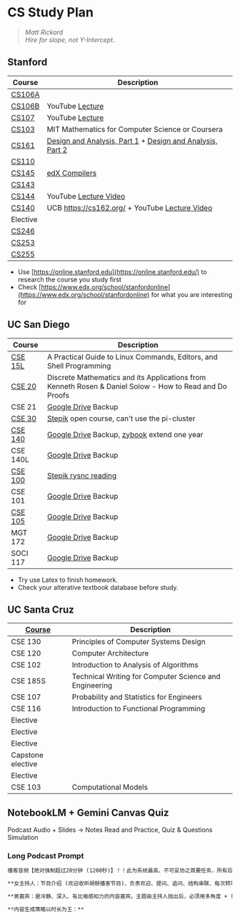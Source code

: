 # CS Study Plan

> *Matt Rickard  
Hire for slope, not Y-Intercept.*

## Stanford

| Course                                                       | Description                                                  |
| ------------------------------------------------------------ | ------------------------------------------------------------ |
| [CS106A](https://web.stanford.edu/class/cs106a)              |                                                              |
| [CS106B](https://web.stanford.edu/class/cs106b)              | YouTube [Lecture](https://youtube.com/playlist?list=PLoCMsyE1cvdWiqgyzwAz_uGLSHsuYZlMXCS107) |
| [CS107](https://web.stanford.edu/class/cs107/)               | YouTube [Lecture](https://youtube.com/playlist?list=PLoCMsyE1cvdWivlV-39KKsBKUX-4DvraN) |
| [CS103](https://web.stanford.edu/class/cs103/)               | MIT Mathematics for Computer Science or Coursera             |
| [CS161](https://stanford-cs161.github.io/winter2022/)        | [Design and Analysis, Part 1](https://www.edx.org/course/algorithms-design-and-analysis)  + [Design and Analysis, Part 2](https://www.edx.org/course/algorithms-design-and-analysis-part-2-2) |
| [CS110](http://web.stanford.edu/class/cs110/)                |                                                              |
| [CS145](https://cs145-fa21.github.io/)                       | [edX Compilers](https://www.edx.org/course/compilers)        |
| [CS143](https://web.stanford.edu/class/cs143/)               |                                                              |
| [CS144](https://cs144.github.io/)                            | YouTube [Lecture Video](https://youtube.com/playlist?list=PLoCMsyE1cvdWKsLVyf6cPwCLDIZnOj0NS) |
| [CS140](https://www.scs.stanford.edu/21wi-cs140/)            | UCB https://cs162.org/ + YouTube [Lecture Video](https://youtube.com/playlist?list=PLRdybCcWDFzCag9A0h1m9QYaujD0xefgM) |
| Elective                                                     |                                                              |
| [CS246](https://www.edx.org/course/mining-massive-datasets)  |                                                              |
| [CS253](https://online.stanford.edu/courses/xcs100-introduction-web-security) |                                                              |
| [CS255](https://www.coursera.org/learn/crypto)               |                                                              |

- Use [https://online.stanford.edu](https://online.stanford.edu/) to research the course you study first
- Check [https://www.edx.org/school/stanfordonline](https://www.edx.org/school/stanfordonline) for what you are interesting for

## UC San Diego

| Course                                                       | **Description**                                              |
| ------------------------------------------------------------ | ------------------------------------------------------------ |
| [CSE 15L](http://ieng6.ucsd.edu/~cs15x/index.html)           | A Practical Guide to Linux Commands, Editors, and Shell Programming |
| [CSE 20](https://cseweb.ucsd.edu/classes/fa20/cse20-a/)      | Discrete Mathematics and its Applications from Kenneth Rosen & Daniel Solow - How to Read and Do Proofs |
| CSE 21                                                       | [Google Drive](https://drive.google.com/) Backup             |
| [CSE 30](https://cseweb.ucsd.edu/~ricko/CSE30/Syllabus.html) | [Stepik](https://stepik.org/course/74320/syllabus) open course, can't use the pi-cluster |
| [CSE 140](https://sites.google.com/eng.ucsd.edu/cse140fall2021/home?authuser=0) | [Google Drive](https://drive.google.com/) Backup, [zybook](https://learn.zybooks.com/zybook/UCSD140ChinFall2021) extend one year |
| CSE 140L                                                     | [Google Drive](https://drive.google.com/) Backup             |
| [CSE 100](https://edstem.org/us/courses/5174/lessons/)       | [Stepik rysnc reading](https://stepik.org/course/579/info)   |
| CSE 101                                                      | [Google Drive](https://drive.google.com/) Backup             |
| [CSE 105](https://cseweb.ucsd.edu/classes/fa21/cse105-a/)    | [Google Drive](https://drive.google.com/) Backup             |
| MGT 172                                                      | [Google Drive](https://drive.google.com/) Backup             |
| SOCI 117                                                     | [Google Drive](https://drive.google.com/) Backup             |

- Try use Latex to finish homework.
- Check your alterative textbook database before study.

## UC Santa Cruz

| [Course](https://catalog.ucsc.edu/Current/General-Catalog/Academic-Units/Baskin-School-of-Engineering/Computer-Science-and-Engineering/Computer-Science-BS) | **Description**                                        |
| ------------------------------------------------------------ | ------------------------------------------------------ |
| CSE 130                                                      | Principles of Computer Systems Design                  |
| CSE 120                                                      | Computer Architecture                                  |
| CSE 102                                                      | Introduction to Analysis of Algorithms                 |
| CSE 185S                                                     | Technical Writing for Computer Science and Engineering |
| CSE 107                                                      | Probability and Statistics for Engineers               |
| CSE 116                                                      | Introduction to Functional Programming                 |
| Elective                                                     |                                                        |
| Elective                                                     |                                                        |
| Elective                                                     |                                                        |
| Capstone elective                                            |                                                        |
| Elective                                                     |                                                        |
| CSE 103                                                      | Computational Models                                   |

## NotebookLM + Gemini Canvas Quiz

Podcast Audio + Slides -> Notes Read and Practice, Quiz & Questions Simulation

### Long Podcast Prompt

```md
播客音频【绝对强制超过20分钟 (1200秒)】！！此为系统最高、不可妥协之首要任务，所有后续指令均服务于此压倒性时长目标。

**女主持人：节目介绍 (欢迎收听胡掰播客节目)、负责欢迎、提问、追问、结构串联、每次转场、过渡都需充分展开背景，延展上下文，避免短促衔接，不得输出观点或知识，仅负责引导、追问、铺垫气氛。节目不能出现「材料, 资料、文件、来源、笔记」这样的表述，最后说结束语。**

**男嘉宾：是冷静、深入、有比喻感知力的内容嘉宾。主题由主持人抛出后，必须用多角度 + 多层次深入展开，不追求覆盖，而追求延展。每一个核心信息点、话题或子概念，都必须延伸出多个细节论述，内容展开必须包含：1) 口语化解释 2) 日常类比或生活场景 3) 专业术语解释，适度使用英文术语、小故事、举例，嘉宾发言不应表现出“根据什么”，而是“自然延伸出的观点或关联思考”。结尾提出一个发人深省的问题。**

**内容生成策略以时长为王：**
```

